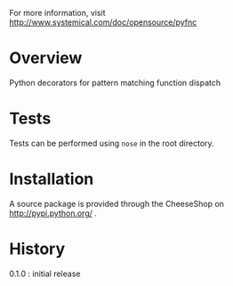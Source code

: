 For more information, visit http://www.systemical.com/doc/opensource/pyfnc

Overview
========

Python decorators for pattern matching function dispatch

Tests
=====

Tests can be performed using `nose` in the root directory.

Installation
============

A source package is provided through the CheeseShop on http://pypi.python.org/ . 

History
=======

0.1.0 : initial release 

